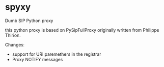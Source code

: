 # spyxy
Dumb SIP Python proxy

  this python proxy is based on PySipFullProxy originally written from Philippe Thirion.

Changes:

* support for URI paremethers in the registrar
* Proxy NOTIFY messages

